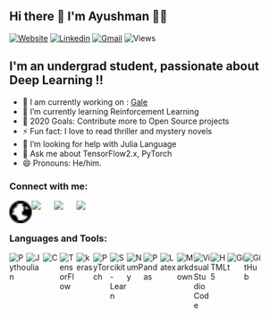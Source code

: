 ## Hi there 👋 I'm Ayushman 👨‍💻

[![Website](https://img.shields.io/website?color=%2348DAD0&label=BLOG&logo=Micro.blog&logoColor=%2348DAD0&style=for-the-badge&url=https%3A%2F%2Fbenihime91.github.io%2Fblog%2F)](https://benihime91.github.io/blog/)
[![Linkedin](https://img.shields.io/badge/linkedin-%230077B5.svg?&style=for-the-badge&logo=linkedin&logoColor=white)](https://www.linkedin.com/in/ayushman-buragohain-2145a7184/)
[![Gmail](https://img.shields.io/badge/gmail-D14836?&style=for-the-badge&logo=gmail&logoColor=white)](mailto:aburagohain160@gmail.com?subject=Hello%20Ayushman,%20From%20Github)
![Views](https://komarev.com/ghpvc/?username=benihime91&color=blue)



## I'm an undergrad student, passionate about Deep Learning !!

- 🔭 I am currently working on : [Gale](https://github.com/benihime91/gale)
- 🌱 I’m currently learning Reinforcement Learning
- 🥅 2020 Goals: Contribute more to Open Source projects
- ⚡ Fun fact: I love to read thriller and mystery novels
- 🤔 I’m looking for help with Julia Language
- 💬 Ask me about TensorFlow2.x, PyTorch
- 😄 Pronouns: He/him.


### **Connect with me**:
[<img align="left" width="40px" src="https://raw.githubusercontent.com/iconic/open-iconic/master/svg/globe.svg" />][website]
[<img align="left" width="40px" src="https://cdn.jsdelivr.net/npm/simple-icons@v3/icons/twitter.svg" />][twitter]
[<img align="left" width="40px" src="https://cdn.jsdelivr.net/npm/simple-icons@v3/icons/linkedin.svg" />][linkedin]
[<img align="left" width="40px" src="https://cdn.jsdelivr.net/npm/simple-icons@v3/icons/instagram.svg" />][instagram]

<br />
<br />



### **Languages and Tools**:

[<img align="left" alt="Python" width="30px" src="https://simpleicons.org/icons/python.svg" />][python]
[<img align="left" alt="Julia" width="30px" src="https://simpleicons.org/icons/julia.svg">][julia]
[<img align="left" alt="C" width="30px" src="https://simpleicons.org/icons/c.svg">][c_lang]
[<img align="left" alt="TensorFlow" width="30px" src="https://simpleicons.org/icons/tensorflow.svg" />][tf]
[<img align="left" alt="keras" width="30px" src="https://simpleicons.org/icons/keras.svg" />][keras]
[<img align="left" alt="PyTorch" width="30px" src="https://simpleicons.org/icons/pytorch.svg"/>][torch]
[<img align="left" alt="Scikit-Learn" width="30px" src="https://simpleicons.org/icons/scikit-learn.svg"/>][sk_learn]
[<img align="left" alt="NumPy" width="30px" src="https://simpleicons.org/icons/numpy.svg"/>][numpy]
[<img align="left" alt="Pandas" width="30px" src="https://simpleicons.org/icons/pandas.svg"/>][pandas]
[<img align="left" alt="Latex" width="30px" src="https://simpleicons.org/icons/latex.svg" />][latex]
[<img align="left" alt="Markdown" width="30px" src="https://simpleicons.org/icons/markdown.svg" />][markdown]
<img align="left" alt="Visual Studio Code" width="30px" src="https://simpleicons.org/icons/visualstudiocode.svg" />
<img align="left" alt="HTML5" width="30px" src="https://simpleicons.org/icons/html5.svg" />
<img align="left" alt="Git" width="30px" src="https://simpleicons.org/icons/git.svg" />
<img align="left" alt="GitHub" width="30px" src="https://simpleicons.org/icons/github.svg" />

[python]: https://www.python.org/
[julia]: https://julialang.org/
[c_lang]:https://en.wikipedia.org/wiki/C_(programming_language)
[tf]: https://www.tensorflow.org/
[keras]: https://keras.io/
[torch]: https://pytorch.org/
[sk_learn]: [https://scikit-learn.org/
[numpy]: https://numpy.org/
[pandas]: https://pandas.pydata.org/
[latex]: https://www.latex-project.org/
[markdown]: https://www.markdownguide.org/

<br />
<br />

[website]: https://benihime91.github.io/blog/
[linkedin]: https://www.linkedin.com/in/ayushman-buragohain-2145a7184/
[instagram]: https://www.instagram.com/_ayushman160_/
[twitter]: https://twitter.com/Ayushma75139217
[token]: 65edbf05a1ac2b4787d1fa953cd9108b3ea3addf

